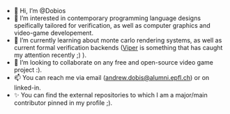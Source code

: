 - 👋 Hi, I’m @Dobios
- 👀 I’m interested in contemporary programming language designs speifically tailored for verification, as well as computer graphics and video-game developement.  
- 🌱 I’m currently learning about monte carlo rendering systems, as well as current formal verification backends ([Viper](https://github.com/viperproject) is something that has caught my attention recently ;) ).
- 💞️ I’m looking to collaborate on any free and open-source video game project :).
- 📫 You can reach me via email (andrew.dobis@alumni.epfl.ch) or on linked-in.  
- ✨ You can find the external repositories to which I am a major/main contributor pinned in my profile ;).

<!---
Dobios/Dobios is a ✨ special ✨ repository because its `README.md` (this file) appears on your GitHub profile.
You can click the Preview link to take a look at your changes.
--->
